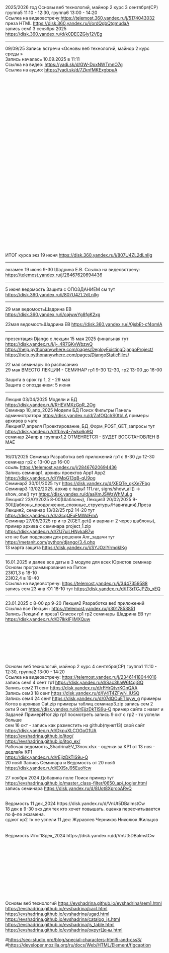 2025/2026 год
Основы веб технологий, майнор 2 курс 3 сентября(СР) группа5 11:10 - 12:30, группа6 13:00 - 14:20<br>
Ссылка на видеовстречу:https://telemost.360.yandex.ru/j/5174043032 <br>
преза HTML https://disk.360.yandex.ru/i/ordQgbQtgmudaA <br>
запись сем1 3 сенября 2025 https://disk.360.yandex.ru/d/k0DECZGIy12VEg
______________________________________________________________________
09/09/25 Запись встречи «Основы веб технологий, майнор 2 курс среды » <br>
Запись началась 10.09.2025 в 11:11 <br>
Ссылка на видео: https://yadi.sk/d/GW-DoxNWTmnO7g <br>
Ссылка на аудио: https://yadi.sk/d/7ZknfMKExgbpuA <br> 

<br><br><br><br><br><br><br><br><br><br><br><br><br><br><br><br><br><br><br><br><br><br><br><br><br><br><br><br><br><br><br><br>















ИТОГ курса  экз 19 июня https://disk.360.yandex.ru/i/807U4ZL2dLnIlg
_______________________________________________________________________________________________________________
экзамен 19 июня  9-30 Шадрина Е.В. Ссылка на видеовстречу: https://telemost.yandex.ru/j/28467620694436
____________________________________________________________________________________________________________________

5 июня ведомость Защита с ОПОЗДАНИЕМ см тут https://disk.360.yandex.ru/i/807U4ZL2dLnIlg
______________________
29 мая ведомостьШадрина ЕВ https://disk.360.yandex.ru/i/oajwwYg8fgK2xg

22мая ведомостьШадрина ЕВ https://disk.360.yandex.ru/i/0jsbEt-cf4omlA

_____________________________________________
презентация Django с лекции 15 мая 2025 финальная тут https://disk.yandex.ru/i/j-_4R7GKvWbzwQ <br>
https://help.pythonanywhere.com/pages/DeployExistingDjangoProject/  <br>
https://help.pythonanywhere.com/pages/DjangoStaticFiles/  <br>

22 мая семинары по расписанию <br>
29 мая ВМЕСТО ЛЕКЦИИ - СЕМИНАР гр1 9-30 12-30, гр2  13-00 до 16-00 <br>

Защита в срок гр 1, 2 - 29 мая <br>
Защита с опозданием: 5 июня <br>
______________________________________________________________________________
Лекция 03/04/2025 Модели и БД https://disk.yandex.ru/i/RHEVMXzGpR_2Og <br>
Семинар 10_апр_2025  Модели БД Поиск Фильтры Панель администратора https://disk.yandex.ru/d/ZafOQclrS0tbLA 
примеры архивов в чате <br>
Лекция17_апреля Проектирование_БД_Форм_POST_GET_запросы тут https://disk.yandex.ru/d/fbhv4-7wko6q9Q <br>
семинар 24апр в группах1,2 ОТМЕНЯЕТСЯ -  БУДЕТ ВОССТАНОВЛЕН В МАЕ <br>
_____________________________________________________________________________________________
16/01/2025 Семинар Разработка веб приложений гр1 с 9-30 до 12-30 семинар гр2 с 13-00 до 16-00 <br>
ссыль https://telemost.yandex.ru/j/28467620694436 <br>
Запись семинар1, архивы проектов App1 App2 https://disk.yandex.ru/d/YMpG13qB-qU9pg <br>
Семинар2 30/01/2025 тут https://disk.yandex.ru/d/XEQTe_gkXe7Fbg <br>
Семинар3 13/02/2025,  архив с пары1 111.rar, signs/show_all() -> show_one() тут https://disk.yandex.ru/d/aaXmJSWzWhMuLg  <br>
Лекция2 23/01/2025 8-00(Шаблоны), Лекция3 20/02/2025 9-30(Шаблоны_продолжение_сложные_структуры/Навигация),Преза Лекция2, семинар 13/02/25 гр2 14-20 тут https://disk.yandex.ru/d/a3cqQFuFMWdFmA <br>
Семинар 27/05/2025 гр и гр 2(GET.get()  и вариант 2 через шаблоны), пример архива с семинара project_1.zip  https://disk.yandex.ru/d/ZU7uiLHNykaB7w <br>
кто не был подсказки для решения Алг_задачи тут https://metanit.com/python/django/3.4.php <br>
13 марта защита https://disk.yandex.ru/i/SYJOzIYrmqkIKg

___________________________________________________________________
16.01.2025 и далее все даты в 3 модуле для всех Юристов семинар Основы программирования на Питон <br>
23Ю1,3 в 18-10 <br>
23Ю2,4 в 19-40  <br>
Ссылка на видеовстречу: https://telemost.yandex.ru/j/3447359588 <br>
запись сем 23 янв Ю1 18-10 тут https://disk.yandex.ru/d/lT3rTCJPZb_xEQ

_____________________________________________________________________
23.01.2025 с 8-00 до 9-20 Лекция2 Разработка веб приложений <br>
Ссылка все Лекции : https://telemost.yandex.ru/j/3017853851 <br>
Запись Лекции1 и преза1  Список гр1 гр2 семинары Шадрина ЕВ тут https://disk.yandex.ru/d/D7lkkIFljMXQuw
<br><br><br><br><br><br><br><br>







Основы веб технологий, майнор 2 курс 4 сентября(СР) группа1 11:10 - 12:30, группа2 13:00 - 14:20<br>
Ссылка на видеовстречу: https://telemost.yandex.ru/j/23461418044016 <br>
запись сем1 4 сент гр1 https://disk.yandex.ru/d/Sac3haW6f4giGQ <br>
Запись сем2 11 сент https://disk.yandex.ru/d/rFHrQtvrKGnQAA <br>
Запись сем3 18 сент https://disk.yandex.ru/d/IV4T4ZFwN_lUSQ <br>
Запись сем4 24 сент https://disk.yandex.ru/d/07dQOuETIxyw_g
примеры Котов в архивах Cat.zip  примеры таблиц семинар3.zip
запись сем 2 окти 9 окт
https://disk.yandex.ru/d/rEjjzDkTIS9u-Q
пример сайта с навиг и Задачей ПримерИтог.zip
гр1 посмотреть запись 9 окт с гр2 - тк успели больше  <br>
сем 16 окт - запись как разместить на github(пункт13)  свой сайт https://disk.yandex.ru/d/DkpuXLCOGpG1UA
https://evshadrina.github.io/itog/ <br>
https://evshadrina.github.io/itog_ex/ <br>
Рабочая ведомость_ShadrinaEV_13nov.xlsx  - оценки за КР1 от 13 ноя - дедлайн КР1 <br>
https://disk.yandex.ru/d/rEjjzDkTIS9u-Q
<br>
20 нояб Запись Семинара и Ведомость от 20 нояб https://disk.yandex.ru/d/EXlSrJ95EuoYcw

27 ноября 2024  Добавила поле Поиск пример тут <br>
https://evshadrina.github.io/master_class-filter/0650_api_togler.html <br>
запись семинара https://disk.yandex.ru/d/8Uot8XprcoARvQ

<br>
Ведомость 11 дек_2024 https://disk.yandex.ru/d/VnUt5DBalmstCw <br>
18 дек в 9-30 экз для тех кто хочет повышать. оценка пересчитывается по ф-ле экзамена. <br>
сдают кр2 тк не успели 11 дек: Журавлев Черников Николюк Жильцов<br>
<br><br>
Ведомость Итог18дек_2024 https://disk.yandex.ru/d/VnUt5DBalmstCw <br>

<br><br><br><br><br><br><br><br><br><br>





Основы веб технологий
https://evshadrina.github.io/evshadrina/sem1.html <br>
https://evshadrina.github.io/evshadrina/cacl.html <br>
https://evshadrina.github.io/evshadrina/ugad.html <br>
https://evshadrina.github.io/evshadrina/catalog_js.html <br>
https://evshadrina.github.io/evshadrina/js_table.html <br>
https://evshadrina.github.io/evshadrina/округЦены.html <br>



#https://seo-studio.pro/blog/special-characters-html5-and-css3/
#https://developer.mozilla.org/ru/docs/Web/HTML/Element/figcaption






